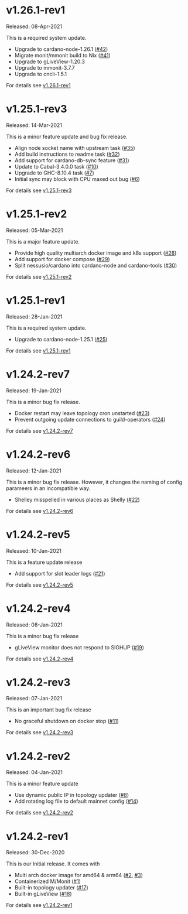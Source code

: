 
# v1.26.1-rev1

Released: 08-Apr-2021

This is a required system update.

* Upgrade to cardano-node-1.26.1 ([#42][42])
* Migrate monit/mmonit build to Nix ([#41][41])
* Upgrade to gLiveView-1.20.3
* Upgrade to mmonit-3.7.7
* Upgrade to cncli-1.5.1

[41]: https://github.com/tdiesler/nessus-cardano/issues/41
[42]: https://github.com/tdiesler/nessus-cardano/issues/42

For details see [v1.26.1-rev1](https://github.com/tdiesler/nessus-cardano/issues?q=milestone%3Av1.26.1-rev1)

# v1.25.1-rev3

Released: 14-Mar-2021

This is a minor feature update and bug fix release.

* Align node socket name with upstream task ([#35][35])
* Add build instructions to readme task ([#32][32])
* Add support for cardano-db-sync feature ([#31][31])
* Update to Cabal-3.4.0.0 task ([#10][10])
* Upgrade to GHC-8.10.4 task ([#7][7])
* Initial sync may block with CPU maxed out bug ([#6][6])

[6]: https://github.com/tdiesler/nessus-cardano/issues/6
[7]: https://github.com/tdiesler/nessus-cardano/issues/7
[10]: https://github.com/tdiesler/nessus-cardano/issues/10
[31]: https://github.com/tdiesler/nessus-cardano/issues/31
[32]: https://github.com/tdiesler/nessus-cardano/issues/32
[35]: https://github.com/tdiesler/nessus-cardano/issues/35

For details see [v1.25.1-rev3](https://github.com/tdiesler/nessus-cardano/issues?q=milestone%3Av1.25.1-rev3)

# v1.25.1-rev2

Released: 05-Mar-2021

This is a major feature update.

* Provide high quality multiarch docker image and k8s support ([#28][28])
* Add support for docker compose ([#29][29])
* Split nessusio/cardano into cardano-node and cardano-tools ([#30][30])

[28]: https://github.com/tdiesler/nessus-cardano/issues/28
[29]: https://github.com/tdiesler/nessus-cardano/issues/29
[30]: https://github.com/tdiesler/nessus-cardano/issues/30

For details see [v1.25.1-rev2](https://github.com/tdiesler/nessus-cardano/issues?q=milestone%3Av1.25.1-rev2)

# v1.25.1-rev1

Released: 28-Jan-2021

This is a required system update.

* Upgrade to cardano-node-1.25.1 ([#25][25])

[25]: https://github.com/tdiesler/nessus-cardano/issues/25

For details see [v1.25.1-rev1](https://github.com/tdiesler/nessus-cardano/issues?q=milestone%3Av1.25.1-rev1)

# v1.24.2-rev7

Released: 19-Jan-2021

This is a minor bug fix release.

* Docker restart may leave topology cron unstarted ([#23][23])
* Prevent outgoing update connections to guild-operators ([#24][24])

[23]: https://github.com/tdiesler/nessus-cardano/issues/23
[24]: https://github.com/tdiesler/nessus-cardano/issues/24

For details see [v1.24.2-rev7](https://github.com/tdiesler/nessus-cardano/issues?q=milestone%3Av1.24.2-rev7)

# v1.24.2-rev6

Released: 12-Jan-2021

This is a minor bug fix release. However, it changes the naming of config parameers in an incompatible way.

* Shelley misspelled in various places as Shelly ([#22][22])

[22]: https://github.com/tdiesler/nessus-cardano/issues/22

For details see [v1.24.2-rev6](https://github.com/tdiesler/nessus-cardano/issues?q=milestone%3Av1.24.2-rev6)

# v1.24.2-rev5

Released: 10-Jan-2021

This is a feature update release

* Add support for slot leader logs ([#21][21])

[21]: https://github.com/tdiesler/nessus-cardano/issues/21

For details see [v1.24.2-rev5](https://github.com/tdiesler/nessus-cardano/issues?q=milestone%3Av1.24.2-rev5)

# v1.24.2-rev4

Released: 08-Jan-2021

This is a minor bug fix release

* gLiveView monitor does not respond to SIGHUP ([#19][19])

[19]: https://github.com/tdiesler/nessus-cardano/issues/19

For details see [v1.24.2-rev4](https://github.com/tdiesler/nessus-cardano/issues?q=milestone%3Av1.24.2-rev4)

# v1.24.2-rev3

Released: 07-Jan-2021

This is an important bug fix release

* No graceful shutdown on docker stop ([#11][11])

[11]: https://github.com/tdiesler/nessus-cardano/issues/11

For details see [v1.24.2-rev3](https://github.com/tdiesler/nessus-cardano/issues?q=milestone%3Av1.24.2-rev3)

# v1.24.2-rev2

Released: 04-Jan-2021

This is a minor feature update

* Use dynamic public IP in topology updater ([#8][8])
* Add rotating log file to default mainnet config ([#14][14])

[8]: https://github.com/tdiesler/nessus-cardano/issues/8
[14]: https://github.com/tdiesler/nessus-cardano/issues/14

For details see [v1.24.2-rev2](https://github.com/tdiesler/nessus-cardano/issues?q=milestone%3Av1.24.2-rev2)

# v1.24.2-rev1

Released: 30-Dec-2020

This is our Initial release. It comes with

* Multi arch docker image for amd64 & arm64 ([#2][2], [#3][3])
* Containerized M/Monit ([#1][1])
* Built-in topology updater ([#17][17])
* Built-in gLiveView ([#18][18])

For details see [v1.24.2-rev1](https://github.com/tdiesler/nessus-cardano/issues?q=milestone%3Av1.24.2-rev1)

[1]: https://github.com/tdiesler/nessus-cardano/issues/1
[2]: https://github.com/tdiesler/nessus-cardano/issues/2
[3]: https://github.com/tdiesler/nessus-cardano/issues/3
[17]: https://github.com/tdiesler/nessus-cardano/issues/17
[18]: https://github.com/tdiesler/nessus-cardano/issues/18
